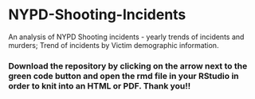# NYPD-Shooting-Incidents
An analysis of NYPD Shooting incidents - yearly trends of incidents and murders; Trend of incidents by Victim demographic information.
### Download the repository by clicking on the arrow next to the green code button and open the rmd file in your RStudio in order to knit into an HTML or PDF. Thank you!!
